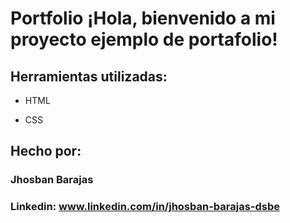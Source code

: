 # Portfolio ¡Hola, bienvenido a mi proyecto ejemplo de portafolio!

## Herramientas utilizadas:

* HTML

* CSS

## Hecho por:

### Jhosban Barajas

### Linkedin: www.linkedin.com/in/jhosban-barajas-dsbe
